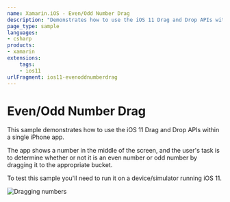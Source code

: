 ```yaml
---
name: Xamarin.iOS - Even/Odd Number Drag
description: "Demonstrates how to use the iOS 11 Drag and Drop APIs within a single iPhone app. The app shows a number in the middle of the screen... (iOS11)"
page_type: sample
languages:
- csharp
products:
- xamarin
extensions:
    tags:
    - ios11
urlFragment: ios11-evenoddnumberdrag
---
```

# Even/Odd Number Drag

This sample demonstrates how to use the iOS 11 Drag and Drop APIs within a 
single iPhone app.

The app shows a number in the middle of the screen, and the user's task is
to determine whether or not it is an even number or odd number by dragging
it to the appropriate bucket.

To test this sample you'll need to run it on a device/simulator running 
iOS 11.

![Dragging numbers](Screenshots/EvenOddNumberDrag.gif)
